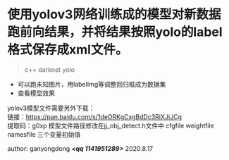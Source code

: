 # 使用yolov3网络训练成的模型对新数据跑前向结果，并将结果按照yolo的label格式保存成xml文件。

> c++ darknet yolo

- 可以跑未知图片，用labelImg等调整回归框成为数据集
- 查看模型效果

yolov3模型文件需要另外下载：  
链接：https://pan.baidu.com/s/1deORKgCxgBdDc3RiXJiJCg   
提取码：g0xp
模型文件路径修改在jj_obj_detect.h文件中 cfgfile weightfile namesfile 三个变量初始值

author: ganyongdong ***<qq 1141951289>***
2020.8.17